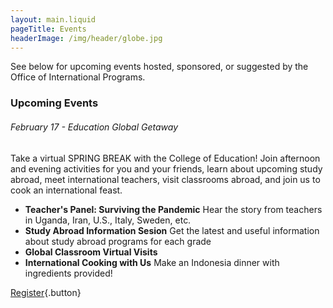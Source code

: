 ```yaml
---
layout: main.liquid
pageTitle: Events
headerImage: /img/header/globe.jpg
---
```

See below for upcoming events hosted, sponsored, or suggested by the Office of International Programs. 

### Upcoming Events
###### February 17 - Education Global Getaway 
  
Take a virtual SPRING BREAK with the College of Education! Join afternoon and evening activities for you and your friends, learn about upcoming study abroad, meet international teachers, visit classrooms abroad, and join us to cook an international feast. 
  * **Teacher's Panel: Surviving the Pandemic** 
  Hear the story from teachers in Uganda, Iran, U.S., Italy, Sweden, etc. 
  * **Study Abroad Information Sesion**
  Get the latest and useful information about study abroad programs for each grade
  * **Global Classroom Virtual Visits**
  * **International Cooking with Us**
   Make an Indonesia dinner with ingredients provided!
   
[Register](https://forms.illinois.edu/sec/902257667){.button}
  
